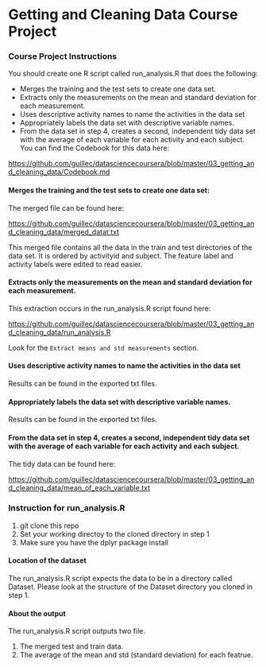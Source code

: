 # Getting and Cleaning Data Course Project

### Course Project Instructions
You should create one R script called run_analysis.R that does the following:

* Merges the training and the test sets to create one data set.
* Extracts only the measurements on the mean and standard deviation for each measurement.
* Uses descriptive activity names to name the activities in the data set
* Appropriately labels the data set with descriptive variable names. 
* From the data set in step 4, creates a second, independent tidy data set with the average of each variable for each activity and each subject. You can find the Codebook for this data here:

https://github.com/guillec/datasciencecoursera/blob/master/03_getting_and_cleaning_data/Codebook.md

#### Merges the training and the test sets to create one data set:
The merged file can be found here: 

https://github.com/guillec/datasciencecoursera/blob/master/03_getting_and_cleaning_data/merged_datat.txt

This merged file contains all the data in the train and test directories of the data set. It is ordered by activityid and subject. The feature label and activity labels were edited to read easier.

#### Extracts only the measurements on the mean and standard deviation for each measurement.
This extraction occurs in the run_analysis.R script found here:

https://github.com/guillec/datasciencecoursera/blob/master/03_getting_and_cleaning_data/run_analysis.R

Look for the `Extract means and std measurements` section.

#### Uses descriptive activity names to name the activities in the data set
Results can be found in the exported txt files.

#### Appropriately labels the data set with descriptive variable names.
Results can be found in the exported txt files.

#### From the data set in step 4, creates a second, independent tidy data set with the average of each variable for each activity and each subject.
The tidy data can be found here:

https://github.com/guillec/datasciencecoursera/blob/master/03_getting_and_cleaning_data/mean_of_each_variable.txt

### Instruction for run_analysis.R

1. git clone this repo
2. Set your working directoy to the cloned directory in step 1
3. Make sure you have the dplyr package install

#### Location of the dataset
The run_analysis.R script expects the data to be in a directory called Dataset. Please look at the structure of the Dataset directory you cloned in step 1.

#### About the output
The run_analysis.R script outputs two file. 

  1. The merged test and train data. 
  2. The average of the mean and std (standard deviation) for each featrue.
